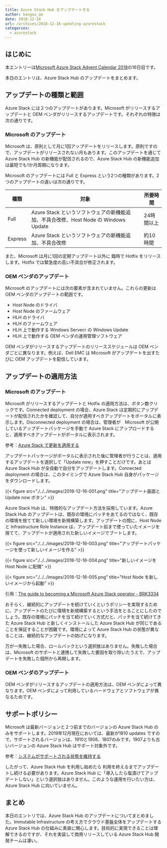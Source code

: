 ```yaml
---
title: Azure Stack Hub をアップデートする
author: kongou_ae
date: 2018-12-16
url: /archives/2018-12-16-updating-azurestack
categories:
  - azurestack
---
```


## はじめに

本エントリーは[Microsoft Azure Stack Advent Calendar 2018](https://qiita.com/advent-calendar/2018/azure-stack)の16日目です。

本日のエントリは、Azure Stack Hub のアップデートをまとめます。

## アップデートの種類と範囲

Azure Stack には２つのアップデートがあります。Microsoft がリリースするアップデートと OEM ベンダがリリースするアップデートです。それぞれの特徴は次の通りです。

### Microsoft のアップデート

Microsoft は、原則として月に1回アップデートをリリースします。原則ですので、アップデートがリリースされない月もあります。このアップデートを通じて Azure Stack Hub の新機能が配信されるので、Azure Stack Hub の新機能追加は最短でも1か月周期になります。

Microsoft のアップデートには Full と Express という2つの種類があります。2つのアップデートの違いは次の通りです。

| 種類 | 対象 | 所要時間 |
|------|-------|--------|
| Full | Azure Stack というソフトウェアの新機能追加、不具合改修、Host Node の Windows Update | 24時間以上 |
| Express | Azure Stack というソフトウェアの新機能追加、不具合改修 | 約10時間 | 

また、Microsoft は月に1回の定期アップデート以外に 臨時で Hotfix をリリースします。Hotfix では緊急度の高い不具合が修正されます。

### OEM ベンダのアップデート

Microsoft のアップデートには次の要素が含まれていません。これらの更新は OEM ベンダのアップデートの範囲です。

- Host Node のドライバ
- Host Node のファームウェア
- HLH のドライバ
- HLH のファームウェア
- HLH 上で動作する Windows Servecr の Windows Update
- HLH 上で動作する OEM ベンダの運用管理ソフトウェア

OEM ベンダがリリースするアップデートのリリーススケジュールは OEM ベンダごとに異なります。例えば、Dell EMC は Microsoft がアップデートを出すたびに OEM アップデートを配信しています。

## アップデートの適用方法

### Microsoft のアップデート

Microsoft がリリースするアップデートと Hotfix の適用方法は、ボタン数クリックです。Connected deployment の場合、Azure Stack は定期的にアップデートが配信されたかを確認して、自分が適用すべきアップデートをポータルに表示します。Disconnected deployment の場合は、管理者が　Microsoft が公開しているアップデートパッケージを手動で Azure Stack にアップロードすると、適用すべきアップデートがポータルに表示されます。

参考：[Azure Stack で更新を適用する](https://docs.microsoft.com/ja-jp/azure/azure-stack/azure-stack-apply-updates)

アップデートパッケージがポータルに表示された後に管理者が行うことは、適用するアップデートを選択して「Update now」を押すことだけです。あとは Azure Stack Hub が全自動で自分をアップデートします。Connected deployment の場合は、このタイミングで Azure Stack Hub 自身がパッケージをダウンロードします。

{{< figure src="./../../images/2018-12-16-001.png" title="アップデート画面と Update now ボタン" >}}

Azure Stack Hub は、特徴的なアップデート方法を採用しています。Azure Stack Hub のアップデートは、既存の環境にパッチをあてるのではなく、既存の環境を捨てて新しい環境を新規構築します。アップデートの間に、Host Node と Infrastructure Role Instance は、アップデート前まで使っていたイメージを捨てて、アップデートが適用された新しいイメージでブートします。

{{< figure src="./../../images/2018-12-16-003.png" title="アップデートパッケージを使って新しいイメージを作る" >}}

{{< figure src="./../../images/2018-12-16-004.png" title="新しいイメージを Host Node に配備" >}}

{{< figure src="./../../images/2018-12-16-005.png" title="Host Node を新しいイメージから起動" >}}

引用：[The guide to becoming a Microsoft Azure Stack operator - BRK3334](https://www.youtube.com/watch?v=CXH_KvMZpDo)

おそらく、継続的にアップデートを続けていくというポリシーを実現するために、アップデートのたびに環境を新規構築するという手法をとることにしたのでしょう。既存の環境にパッチを当て続けていく方式だと、パッチを当て続けてきた Azure Stack Hub と新しくインストールした Azure Stack Hub が同じであることを保証することが困難です。環境によって Azure Stack Hub の状態が異なることは、継続的なアップデートの妨げになります。

万が一失敗した場合、ロールバックという選択肢はありません。失敗した場合は、Microsoft のサポートと連携して失敗した要因を取り除いたうえで、アップデートを失敗した個所から再開します。

### OEM ベンダのアップデート

OEM ベンダがリリースするアップデートの適用方法は、OEM ベンダによって異なります。OEM ベンダによって利用しているハードウェアとソフトウェアが異なるためです。

## サポートポリシー

Microsoft は最新バージョンと２つ前までのバージョンの Azure Stack Hub のみをサポートします。2019年12月現在においては、最新が1810 updates ですので、サポートされるバージョンは、1910と1908、1807のみです。1907よりも古いバージョンの Azure Stack Hub はサポート対象外です。

参考：[システムがサポートされる状態を維持する](https://docs.microsoft.com/ja-jp/azure/azure-stack/azure-stack-servicing-policy#keep-your-system-under-support)

したがって、Azure Stack Hub を利用し始めたら 利用を終えるまでアップデートし続ける必要があります。Azure Stack Hub に「導入したら塩漬けてアップデートしない」という選択肢はありません。このような運用を行いたい方は、Azure Stack Hub に向いていません。

## まとめ

本日のエントリでは、Azure Stack Hub のアップデートについてまとめました。Immutable Infrastructure の考え方でクラウド基盤全体をアップデートする Azure Stack Hub の仕組みに素直に関心します。技術的に実現できることは理解できるのですが、それを実装して商用リリースしている Azure Stack Hub 開発チームは凄い。
